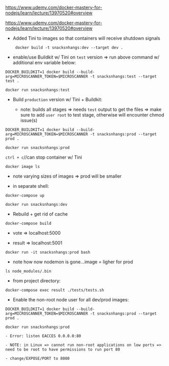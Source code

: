 https://www.udemy.com/docker-mastery-for-nodejs/learn/lecture/13970520#overview

https://www.udemy.com/docker-mastery-for-nodejs/learn/lecture/13970520#overview

- Added Tini to images so that containers will receive shutdown signals

  `  docker build -t snacksnhangs:dev --target dev .
  `
- enable/use Buildkit w/ Tini on `test` version => run above command w/ additional env variable below:

` DOCKER_BUILDKIT=1 docker build --build-arg=MICROSCANNER_TOKEN=$MICROSCANNER -t snacksnhangs:test --target test . `

` docker run snacksnhangs:test `

- Build `production` version w/ Tini + Buildkit:

    - note: builds all stages => needs `test` output to get the files => make sure to add `user root` to test stage, otherwise will encounter chmod issue(s)

` DOCKER_BUILDKIT=1 docker build --build-arg=MICROSCANNER_TOKEN=$MICROSCANNER -t snacksnhangs:prod --target prod . `  

` docker run snacksnhangs:prod `

` ctrl + c `//can stop container w/ Tini


` docker image ls
`

- note varying sizes of images => prod will be smaller


- in separate shell:

` docker-compose up
`

` docker run snacksnhangs:dev
`

- Rebuild + get rid of cache

` docker-compose build
`


- vote => localhost:5000

- result => localhost:5001

` docker run -it snacksnhangs:prod bash `

- note how now nodemon is gone...image = ligher for prod

` ls node_modules/.bin `

- from project directory:

` docker-compose exec result ./tests/tests.sh `



- Enable the non-root node user for all dev/prod images:

` DOCKER_BUILDKIT=1 docker build --build-arg=MICROSCANNER_TOKEN=$MICROSCANNER -t snacksnhangs:prod --target prod . `  

` docker run snacksnhangs:prod `

    - Error: listen EACCES 0.0.0.0:80

    - NOTE: in Linux => cannot run non-root applications on low ports => need to be root to have permissions to run port 80  

    - change/EXPOSE/PORT to 8080
